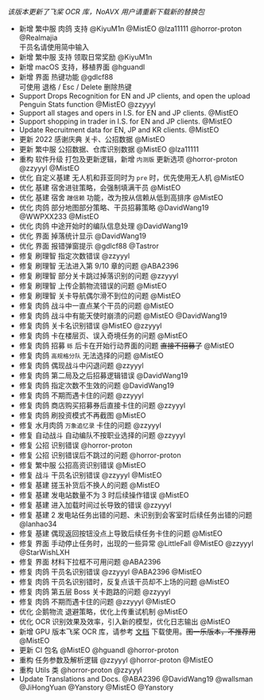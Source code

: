 _该版本更新了飞桨 OCR 库，NoAVX 用户请重新下载新的替换包_

- 新增 繁中服 肉鸽 支持 @KiyuM1n @MistEO @lza11111 @horror-proton @Realmajia  
  干员名请使用简中输入
- 新增 繁中服 支持 领取日常奖励 @KiyuM1n
- 新增 macOS 支持，移植界面 @hguandl
- 新增 界面 热键功能 @gdlcf88  
  可使用 退格 / Esc / Delete 删除热键
- Support Drops Recognition for EN and JP clients, and open the upload Penguin Stats function @MistEO @zzyyyl
- Support all stages and opers in I.S. for EN and JP clients. @MistEO
- Support shopping in trader in I.S. for EN and JP clients. @MistEO
- Update Recruitment data for EN, JP and KR clients. @MistEO
- 更新 2022 感谢庆典 关卡、公招数据 @MistEO
- 更新 繁中服 公招数据、仓库识别数据 @MistEO @lza11111
- 重构 软件升级 打包及更新逻辑，新增 `内测版` 更新选项 @horror-proton @zzyyyl @MistEO
- 优化 自定义基建 无人机和菲亚同时为 `pre` 时，优先使用无人机 @MistEO
- 优化 基建 宿舍进驻策略，会强制填满干员 @MistEO
- 优化 基建 宿舍 `蹭信赖` 功能，改为按从信赖从低到高排序 @MistEO
- 优化 肉鸽 部分地图部分策略、干员招募策略 @DavidWang19 @WWPXX233 @MistEO
- 优化 肉鸽 中途开始时的编队信息处理 @DavidWang19
- 优化 界面 掉落统计显示 @DavidWang19
- 优化 界面 报错弹窗提示 @gdlcf88 @Tastror
- 修复 刷理智 指定次数错误 @zzyyyl
- 修复 刷理智 无法进入第 9/10 章的问题 @ABA2396
- 修复 刷理智 部分关卡跳过掉落识别的问题 @zzyyyl
- 修复 刷理智 上传企鹅物流错误的问题 @MistEO
- 修复 刷理智 关卡导航偶尔滑不到位的问题 @MistEO
- 修复 肉鸽 战斗中一直点某个干员的问题 @MistEO
- 修复 肉鸽 战斗中有能天使时崩溃的问题 @MistEO @DavidWang19
- 修复 肉鸽 关卡名识别错误 @MistEO @zzyyyl
- 修复 肉鸽 卡在楼层页、误入奇境任务的问题 @MistEO
- 修复 肉鸽 招募 `砾` 后卡在开始行动界面的问题 ~~直接不招募了~~ @MistEO
- 修复 肉鸽 `高规格分队` 无法选择的问题 @MistEO
- 修复 肉鸽 偶现战斗中闪退问题 @zzyyyl
- 修复 肉鸽 第二局及之后招募逻辑错误 @DavidWang19
- 修复 肉鸽 指定次数不生效的问题 @DavidWang19
- 修复 肉鸽 不期而遇卡住的问题 @zzyyyl
- 修复 肉鸽 商店购买招募券后直接卡住的问题 @zzyyyl
- 修复 肉鸽 刷投资模式不再截图 @MistEO
- 修复 水月肉鸽 `万象追忆录` 卡住的问题 @zzyyyl
- 修复 自动战斗 自动编队不按职业选择的问题 @zzyyyl
- 修复 公招 识别错误 @horror-proton
- 修复 公招 识别错误后不跳过的问题 @horror-proton
- 修复 繁中服 公招高资识别错误 @MistEO
- 修复 战斗 干员名识别错误 @zzyyyl @MistEO
- 修复 基建 搓玉补货后不换人的问题 @MistEO
- 修复 基建 发电站数量不为 3 时后续操作错误 @MistEO
- 修复 基建 进入加载时间过长导致的错误 @zzyyyl
- 修复 基建 2 发电站任务出错的问题、未识别到会客室时后续任务出错的问题 @lanhao34
- 修复 基建 偶现返回按钮没点上导致后续任务卡住的问题 @MistEO
- 修复 界面 手动停止任务时，出现的一些异常 @LittleFall @MistEO @zzyyyl @StarWishLXH
- 修复 界面 材料下拉框不可用问题 @ABA2396
- 修复 肉鸽 干员名识别错误 @zzyyyl @ABA2396 @MistEO
- 修复 肉鸽 干员名识别错时，反复点该干员却不上场的问题 @MistEO
- 修复 肉鸽 第五层 Boss 关卡跑路的问题 @zzyyyl
- 修复 肉鸽 不期而遇卡住的问题 @zzyyyl @MistEO
- 优化 企鹅物流 退避策略，优化上传重试机制 @MistEO
- 优化 OCR 识别效果及效率，引入新的模型，优化日志输出 @MistEO
- 新增 GPU 版本飞桨 OCR 库，请参考 [文档](https://github.com/MaaAssistantArknights/MaaAssistantArknights/blob/master/docs/1.1-%E8%AF%A6%E7%BB%86%E4%BB%8B%E7%BB%8D.md#%E5%85%B6%E4%BB%96%E4%B9%B1%E4%B8%83%E5%85%AB%E7%B3%9F%E7%9A%84%E8%AF%B4%E6%98%8E) 下载使用。~~图一乐版本，不推荐用~~ @MistEO
- 更新 CI 包名 @MistEO @hguandl @horror-proton
- 重构 任务参数及解析逻辑 @zzyyyl @horror-proton @MistEO
- 重构 Utils 类 @horror-proton @zzyyyl
- Update Translations and Docs. @ABA2396 @DavidWang19 @wallsman @JiHongYuan @Yanstory @MistEO @Yanstory
